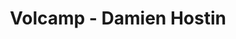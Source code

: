 ---
  name: Damien Hostin
  title: Volcamp - Damien Hostin
  abstract: 
  twitter: yourykiki
  photo: none
  linkedin: none
  keynotes: false
---